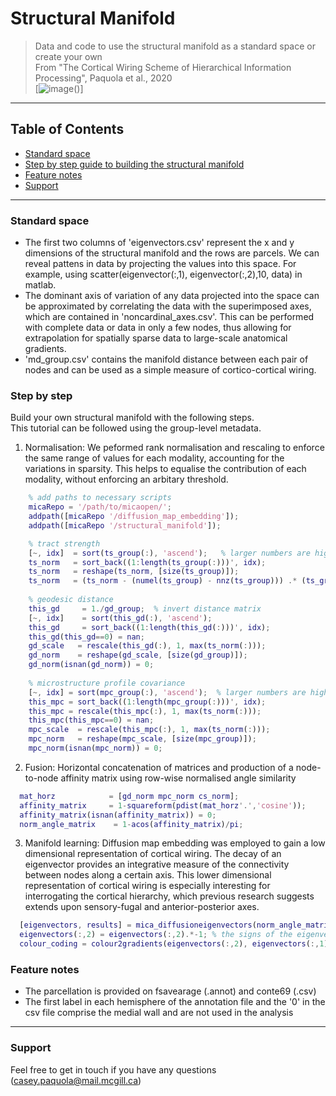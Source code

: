 
# Structural Manifold
> Data and code to use the structural manifold as a standard space or create your own  <br /> 
> From "The Cortical Wiring Scheme of Hierarchical Information Processing", Paquola et al., 2020  <br /> 
[![image](https://github.com/MICA-MNI/micaopen/blob/master/structural_manifold/method_overview.png)()]

---

## Table of Contents

- [Standard space](#standard-space)
- [Step by step guide to building the structural manifold](#step-by-step)
- [Feature notes](#feature-notes)
- [Support](#support)

---

### Standard space

- The first two columns of 'eigenvectors.csv' represent the x and y dimensions of the structural manifold and the rows are parcels. We can reveal  pattens in data by projecting the values into this space. For example, using scatter(eigenvector(:,1), eigenvector(:,2),10, data) in matlab. 
- The dominant axis of variation of any data projected into the space can be approximated by correlating the data with the superimposed axes, which are contained in 'noncardinal_axes.csv'. This can be performed with complete data or data in only a few nodes, thus allowing for extrapolation for spatially sparse data to large-scale anatomical gradients.
- 'md_group.csv' contains the manifold distance between each pair of nodes and can be used as a simple measure of cortico-cortical wiring. 


### Step by step

Build your own structural manifold with the following steps. <br /> 
This tutorial can be followed using the group-level metadata. 

1. Normalisation: We peformed rank normalisation and rescaling to enforce the same range of values for each modality, accounting for the variations in sparsity. This helps to equalise the contribution of each modality, without enforcing an arbitary threshold. 

```matlab
    % add paths to necessary scripts
    micaRepo = '/path/to/micaopen/';
    addpath([micaRepo '/diffusion_map_embedding']);
    addpath([micaRepo '/structural_manifold']);

    % tract strength
    [~, idx]  = sort(ts_group(:), 'ascend');   % larger numbers are higher rank
    ts_norm   = sort_back((1:length(ts_group(:)))', idx);
    ts_norm   = reshape(ts_norm, [size(ts_group)]);
    ts_norm   = (ts_norm - (numel(ts_group) - nnz(ts_group))) .* (ts_group>0);
    
    % geodesic distance
    this_gd     = 1./gd_group;  % invert distance matrix
    [~, idx]    = sort(this_gd(:), 'ascend');
    this_gd     = sort_back((1:length(this_gd(:)))', idx);
    this_gd(this_gd==0) = nan;
    gd_scale   = rescale(this_gd(:), 1, max(ts_norm(:)));
    gd_norm    = reshape(gd_scale, [size(gd_group)]);
    gd_norm(isnan(gd_norm)) = 0;
    
    % microstructure profile covariance
    [~, idx] = sort(mpc_group(:), 'ascend');  % larger numbers are higher rank
    this_mpc = sort_back((1:length(mpc_group(:)))', idx);
    this_mpc = rescale(this_mpc(:), 1, max(ts_norm(:)));
    this_mpc(this_mpc==0) = nan;
    mpc_scale  = rescale(this_mpc(:), 1, max(ts_norm(:)));
    mpc_norm   = reshape(mpc_scale, [size(mpc_group)]);
    mpc_norm(isnan(mpc_norm)) = 0;
```

2. Fusion: Horizontal concatenation of matrices and production of a node-to-node affinity matrix using row-wise normalised angle similarity

```matlab
  mat_horz            = [gd_norm mpc_norm cs_norm];
  affinity_matrix     = 1-squareform(pdist(mat_horz'.','cosine'));
  affinity_matrix(isnan(affinity_matrix)) = 0;
  norm_angle_matrix    = 1-acos(affinity_matrix)/pi;
```
3. Manifold learning: Diffusion map embedding was employed to gain a low dimensional representation of cortical wiring. The decay of an eigenvector provides an integrative measure of the connectivity between nodes along a certain axis. This lower dimensional representation of cortical wiring is especially interesting for interrogating the cortical hierarchy, which previous research suggests extends upon sensory-fugal and anterior-posterior axes. 
  
```matlab
  [eigenvectors, results] = mica_diffusioneigenvectors(norm_angle_matrix, 'symmetryMargin', 1e-05);
  eigenvectors(:,2) = eigenvectors(:,2).*-1; % the signs of the eigenvectors are arbitrary, so we flip the second for interpretability
  colour_coding = colour2gradients(eigenvectors(:,2), eigenvectors(:,1));
```

### Feature notes

- The parcellation is provided on fsavearage (.annot) and conte69 (.csv) <br /> 
- The first label in each hemisphere of the annotation file and the '0' in the csv file comprise the medial wall and are not used in the analysis

---

### Support

Feel free to get in touch if you have any questions (casey.paquola@mail.mcgill.ca)
